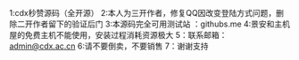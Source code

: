 1:cdx秒赞源码（全开源）
2:本人为三开作者，修复QQ因改变登陆方式问题，删除二开作者留下的验证后门
3:本源码完全可用测试站 ：githubs.me
4:景安和主机屋的免费主机不能使用，安装过程消耗资源极大
5：联系邮箱：admin@cdx.ac.cn
6:请不要倒卖，不要销售
7：谢谢支持
